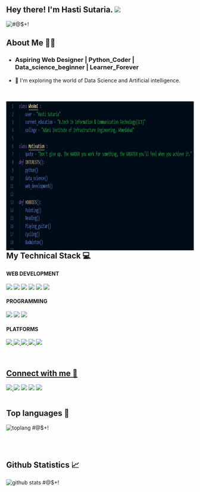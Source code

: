 <h2> Hey there! I'm Hasti Sutaria. <img src="https://github.com/souvikguria98/souvikguria98/blob/master/Hi.gif" width="25"></h2>
<p align="left"> <img   src="https://komarev.com/ghpvc/?username=HastiSutaria" alt="#@$+!" /> </p>

<h2 align = "left"> About Me 👩‍💻 </h2>

- <h3> Aspiring Web Designer | Python_Coder | Data_science_beginner | Learner_Forever</h3>
- 🔎 I'm exploring the world of Data Science and Artificial intelligence.<br>

<br><br>
<img align="left" alt="code" src="https://github.com/HastiSutaria/HastiSutaria/blob/main/code.jpg" width="1000" height="400"/>

<br><br>
<h2 align="left"> My Technical Stack 💻</h2>
<h4> WEB DEVELOPMENT</h4>
<p><img height="35" src="https://img.icons8.com/nolan/2x/html-5.png">
<img height="35" src="https://img.icons8.com/ios-filled/2x/css.png">
<img height="35" src="https://img.icons8.com/color/2x/javascript.png">
<img height="35" src="https://img.icons8.com/color/2x/bootstrap.png">
  <img height="35" src="https://img.icons8.com/wired/2x/wordpress.png">
  <img height="35" src="https://img.icons8.com/fluent/2x/php.png">
 </p>
 <h4>PROGRAMMING</h4>
 <p><img height="35" src="https://img.icons8.com/color/2x/python.png">
  <img height="35" src="https://img.icons8.com/color/2x/c-programming.png">
  <img height="35" src="https://img.icons8.com/color/2x/mysql-logo.png">
  </p>
  <h4> PLATFORMS</h4>
  <p><a href="https://github.com/HastiSutaria"><img height="35" src="https://img.icons8.com/ios-filled/2x/github.png">
  <a href="https://leetcode.com/hastisutaria25/"><img height="35" src="https://user-images.githubusercontent.com/36547915/97088991-45da5d00-1652-11eb-900f-80d106540f4f.png">
    <a href="https://auth.geeksforgeeks.org/user/hastisutariaict19"><img height="35" src="https://img.icons8.com/color/452/GeeksforGeeks.png">
      <a href="https://my-learning.w3schools.com/"><img height="35" src="https://image.pngaaa.com/977/3731977-middle.png">
        <a href="https://www.hackerrank.com/hastisutaria_ic1"><img height="35" src="https://upload.wikimedia.org/wikipedia/commons/4/40/HackerRank_Icon-1000px.png">
          </p>
       <br> 
<h2 align = "left"> Connect with me 🤝</h2>


<a href="https://hasti-myportfolio.netlify.app/" target="_blank" rel="noopener noreferrer">
  <img src="https://img.icons8.com/fluent/2x/portfolio.png" width="50"/>
 </a>
 <a href="https://twitter.com/HastiSutaria" target="_blank" rel="noopener noreferrer"><img src="https://img.icons8.com/fluent/2x/twitter.png" width="50" /></a>  
 <a href="https://www.instagram.com/hastisutaria_25/" target="_blank" rel="noopener noreferrer"><img src="https://img.icons8.com/fluent/2x/instagram-new.png" width="50" /></a>  
 <a href="https://www.linkedin.com/in/hasti-sutaria-1907371b4/" target="_blank" rel="noopener noreferrer"><img src="https://img.icons8.com/fluent/2x/linkedin.png" width="50" /></a>
 <a href="mailto:hastisutaria.ict19@gmail.com" target="_blank" rel="noopener noreferrer"><img src="https://img.icons8.com/fluent/2x/gmail.png"  width="50" /></a>
<br> <br>
<h2 align="left">Top languages 🌟</h2>

<p align="left"><img src="https://github-readme-stats.vercel.app/api/top-langs/?username=HastiSutaria&langs_count=10&theme=tokyonight&layout=compact" alt="toplang #@$+!" height="250" /></p>
<br><br>
<h2 align="left"> Github Statistics 📈 </h2>

<p align="left"><img src="https://github-readme-stats-sigma-five.vercel.app/api?username=HastiSutaria&show_icons=true&include_all_commits=true&count_private=true&theme=midnight-purple&line_height=40" alt="github stats #@$+!" height="250" /></p>
  



<!--
**HastiSutaria/HastiSutaria** is a ✨ _special_ ✨ repository because its `README.md` (this file) appears on your GitHub profile.

Here are some ideas to get you started:

- 🔭 I’m currently working on ...
- 🌱 I’m currently learning ...
- 👯 I’m looking to collaborate on ...
- 🤔 I’m looking for help with ...
- 💬 Ask me about ...
- 📫 How to reach me: ...
- 😄 Pronouns: ...
- ⚡ Fun fact: ...
-->
